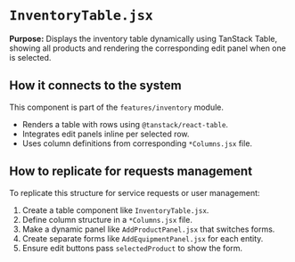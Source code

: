 # `InventoryTable.jsx`

**Purpose:** Displays the inventory table dynamically using TanStack Table, showing all products and rendering the corresponding edit panel when one is selected.

## How it connects to the system
This component is part of the `features/inventory` module.

- Renders a table with rows using `@tanstack/react-table`.
- Integrates edit panels inline per selected row.
- Uses column definitions from corresponding `*Columns.jsx` file.

## How to replicate for requests management
To replicate this structure for service requests or user management:
1. Create a table component like `InventoryTable.jsx`.
2. Define column structure in a `*Columns.jsx` file.
3. Make a dynamic panel like `AddProductPanel.jsx` that switches forms.
4. Create separate forms like `AddEquipmentPanel.jsx` for each entity.
5. Ensure edit buttons pass `selectedProduct` to show the form.

